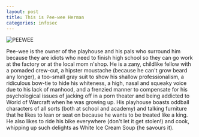 ```yaml
---
layout: post
title: This is Pee-wee Herman
categories: infosec
---
```


![PEEWEE](https://dcgc.io/pee-wee.png)

Pee-wee is the owner of the playhouse and his pals who surround him because they are idiots who need to finish high school so they can go work at the factory or at the local mom n'shop. He is a zany, childlike fellow with a pomaded crew-cut, a hipster moustache (because he can't grow beard any longer), a too-small gray suit to show his shallow professionalism, a ridiculous bow-tie to hide his whiteness, a high, nasal and squeaky voice due to his lack of manhood, and a frenzied manner to compensate for his psychological issues of jacking off in a porn theater and being addicted to World of Warcraft when he was growing up. His playhouse boasts oddball characters of all sorts (both at school and academy) and talking furniture that he likes to lean or seat on because he wants to be treated like a king. He also likes to ride his bike everywhere (don't let it get stolen!) and cook, whipping up such delights as White Ice Cream Soup (he savours it).


